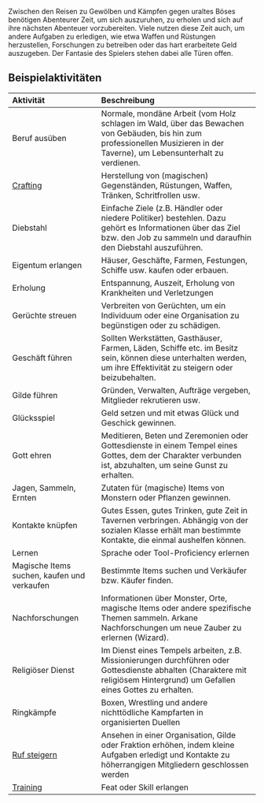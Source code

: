 
Zwischen den Reisen zu Gewölben und Kämpfen gegen uraltes Böses benötigen Abenteurer Zeit, um sich auszuruhen, zu erholen und sich auf ihre nächsten Abenteuer vorzubereiten. Viele nutzen diese Zeit auch, um andere Aufgaben zu erledigen, wie etwa Waffen und Rüstungen herzustellen, Forschungen zu betreiben oder das hart erarbeitete Geld auszugeben. Der Fantasie des Spielers stehen dabei alle Türen offen.

## Beispielaktivitäten

| Aktivität                                   | Beschreibung                                                                                                                                                                 |
| :------------------------------------------ | :--------------------------------------------------------------------------------------------------------------------------------------------------------------------------- |
| Beruf ausüben                               | Normale, mondäne Arbeit (vom Holz schlagen im Wald, über das Bewachen von Gebäuden, bis hin zum professionellen Musizieren in der Taverne), um Lebensunterhalt zu verdienen. |
| [Crafting](https://lolindhir.github.io/PnP/rules/crafting)                  | Herstellung von (magischen) Gegenständen, Rüstungen, Waffen, Tränken, Schritfrollen usw.                                                                                     |
| Diebstahl                                   | Einfache Ziele (z.B. Händler oder niedere Politiker) bestehlen. Dazu gehört es Informationen über das Ziel bzw. den Job zu sammeln und daraufhin den Diebstahl auszuführen.  |
| Eigentum erlangen                           | Häuser, Geschäfte, Farmen, Festungen, Schiffe usw. kaufen oder erbauen.                                                                                                      |
| Erholung                                    | Entspannung, Auszeit, Erholung von Krankheiten und Verletzungen                                                                                                              |
| Gerüchte streuen                            | Verbreiten von Gerüchten, um ein Individuum oder eine Organisation zu begünstigen oder zu schädigen.                                                                         |
| Geschäft führen                             | Sollten Werkstätten, Gasthäuser, Farmen, Läden, Schiffe etc. im Besitz sein, können diese unterhalten werden, um ihre Effektivität zu steigern oder beizubehalten.           |
| Gilde führen                                | Gründen, Verwalten, Aufträge vergeben, Mitglieder rekrutieren usw.                                                                                                           |
| Glücksspiel                                 | Geld setzen und mit etwas Glück und Geschick gewinnen.                                                                                                                       |
| Gott ehren                                  | Meditieren, Beten und Zeremonien oder Gottesdienste in einem Tempel eines Gottes, dem der Charakter verbunden ist, abzuhalten, um seine Gunst zu erhalten.                   |
| Jagen, Sammeln, Ernten                      | Zutaten für (magische) Items von Monstern oder Pflanzen gewinnen.                                                                                                            |
| Kontakte knüpfen                            | Gutes Essen, gutes Trinken, gute Zeit in Tavernen verbringen. Abhängig von der sozialen Klasse erhält man bestimmte Kontakte, die einmal aushelfen können.                   |
| Lernen                                      | Sprache oder Tool-Proficiency erlernen                                                                                                                                       |
| Magische Items suchen, kaufen und verkaufen | Bestimmte Items suchen und Verkäufer bzw. Käufer finden.                                                                                                                     |
| Nachforschungen                             | Informationen über Monster, Orte, magische Items oder andere spezifische Themen sammeln. Arkane Nachforschungen um neue Zauber zu erlernen (Wizard).                         |
| Religiöser Dienst                           | Im Dienst eines Tempels arbeiten, z.B. Missionierungen durchführen oder Gottesdienste abhalten (Charaktere mit religiösem Hintergrund) um Gefallen eines Gottes zu erhalten. |
| Ringkämpfe                                  | Boxen, Wrestling und andere nichttödliche Kampfarten in organisierten Duellen                                                                                                |
| [Ruf steigern](https://lolindhir.github.io/PnP/rules/general/renown)                | Ansehen in einer Organisation, Gilde oder Fraktion erhöhen, indem kleine Aufgaben erledigt und Kontakte zu höherrangigen Mitgliedern geschlossen werden                      |
| [Training](https://lolindhir.github.io/PnP/rules/downtime/training)                  | Feat oder Skill erlangen                                                                                                                                                     |